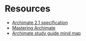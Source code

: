 # Resources

* [Archimate 2.1 specification](http://pubs.opengroup.org/architecture/archimate2-doc/)
* [Mastering Archimate](http://masteringarchimate.com/)
* [Archimate study guide mind map](https://www.mindmeister.com/410511746/archimate-study-guide-mind-map)
